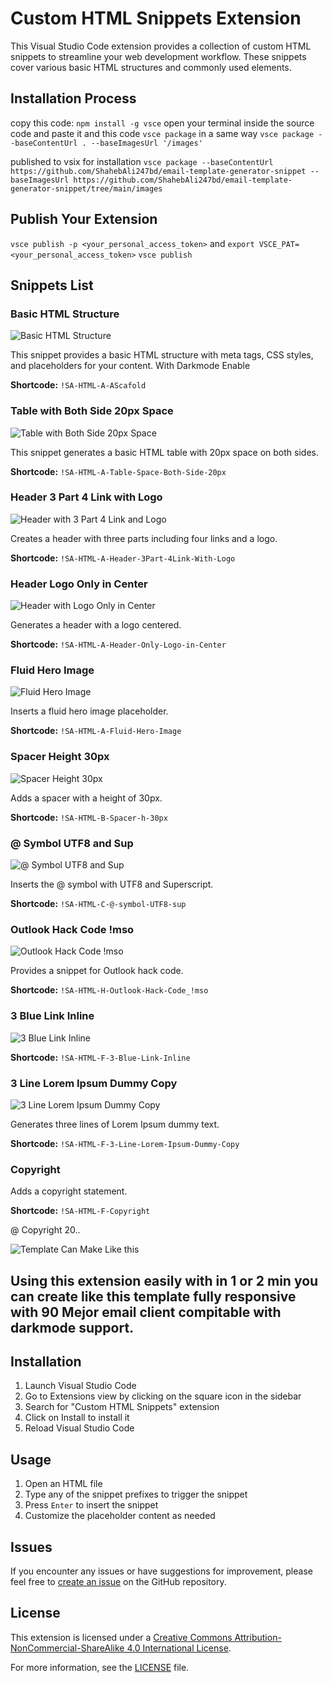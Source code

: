 # Custom HTML Snippets Extension

This Visual Studio Code extension provides a collection of custom HTML snippets to streamline your web development workflow. These snippets cover various basic HTML structures and commonly used elements.

## Installation Process

copy this code: `npm install -g vsce` open your terminal inside the source code and paste it and this code `vsce package` in a same way
`vsce package --baseContentUrl . --baseImagesUrl '/images'`

published to vsix for installation
`vsce package --baseContentUrl https://github.com/ShahebAli247bd/email-template-generator-snippet --baseImagesUrl https://github.com/ShahebAli247bd/email-template-generator-snippet/tree/main/images`

## Publish Your Extension

`vsce publish -p <your_personal_access_token>`
and
`export VSCE_PAT=<your_personal_access_token>`
`vsce publish`

## Snippets List

### Basic HTML Structure

![Basic HTML Structure](https://github.com/ShahebAli247bd/email-template-generator-snippet/tree/main/images/basic-html-structure.png)

This snippet provides a basic HTML structure with meta tags, CSS styles, and placeholders for your content. With Darkmode Enable

**Shortcode:** `!SA-HTML-A-AScafold`

### Table with Both Side 20px Space

![Table with Both Side 20px Space](https://github.com/ShahebAli247bd/email-template-generator-snippet/images/table-both-side-space.png)

This snippet generates a basic HTML table with 20px space on both sides.

**Shortcode:** `!SA-HTML-A-Table-Space-Both-Side-20px`

### Header 3 Part 4 Link with Logo

![Header with 3 Part 4 Link and Logo](https://github.com/ShahebAli247bd/email-template-generator-snippet/tree/main/images/header-3part-4link-logo.png)

Creates a header with three parts including four links and a logo.

**Shortcode:** `!SA-HTML-A-Header-3Part-4Link-With-Logo`

### Header Logo Only in Center

![Header with Logo Only in Center](https://github.com/ShahebAli247bd/email-template-generator-snippet/tree/main/images/header-logo-center.png)

Generates a header with a logo centered.

**Shortcode:** `!SA-HTML-A-Header-Only-Logo-in-Center`

### Fluid Hero Image

![Fluid Hero Image](https://github.com/ShahebAli247bd/email-template-generator-snippet/tree/main/images/fluid-hero-image.png)

Inserts a fluid hero image placeholder.

**Shortcode:** `!SA-HTML-A-Fluid-Hero-Image`

### Spacer Height 30px

![Spacer Height 30px](https://github.com/ShahebAli247bd/email-template-generator-snippet/tree/main/images/spacer-height-30px.png)

Adds a spacer with a height of 30px.

**Shortcode:** `!SA-HTML-B-Spacer-h-30px`

### @ Symbol UTF8 and Sup

![@ Symbol UTF8 and Sup](https://github.com/ShahebAli247bd/email-template-generator-snippet/tree/main/images/at-symbol-sup.png)

Inserts the @ symbol with UTF8 and Superscript.

**Shortcode:** `!SA-HTML-C-@-symbol-UTF8-sup`

### Outlook Hack Code !mso

![Outlook Hack Code !mso](https://github.com/ShahebAli247bd/email-template-generator-snippet/tree/main/images/outlook-hack-code.png)

Provides a snippet for Outlook hack code.

**Shortcode:** `!SA-HTML-H-Outlook-Hack-Code_!mso`

### 3 Blue Link Inline

![3 Blue Link Inline](https://github.com/ShahebAli247bd/email-template-generator-snippet/tree/main/images/3-blue-link-inline.png)

**Shortcode:** `!SA-HTML-F-3-Blue-Link-Inline`

### 3 Line Lorem Ipsum Dummy Copy

![3 Line Lorem Ipsum Dummy Copy](https://github.com/ShahebAli247bd/email-template-generator-snippet/tree/main/images/3-line-lorem-ipsum.png)

Generates three lines of Lorem Ipsum dummy text.

**Shortcode:** `!SA-HTML-F-3-Line-Lorem-Ipsum-Dummy-Copy`

### Copyright

Adds a copyright statement.

**Shortcode:** `!SA-HTML-F-Copyright`

@ Copyright 20..

![Template Can Make Like this](https://github.com/ShahebAli247bd/email-template-generator-snippet/tree/main/images/template-can-made-like-this.png)

## Using this extension easily with in 1 or 2 min you can create like this template fully responsive with 90 Mejor email client compitable with darkmode support.

## Installation

1. Launch Visual Studio Code
2. Go to Extensions view by clicking on the square icon in the sidebar
3. Search for "Custom HTML Snippets" extension
4. Click on Install to install it
5. Reload Visual Studio Code

## Usage

1. Open an HTML file
2. Type any of the snippet prefixes to trigger the snippet
3. Press `Enter` to insert the snippet
4. Customize the placeholder content as needed

## Issues

If you encounter any issues or have suggestions for improvement, please feel free to [create an issue](https://github.com/your-username/your-repo-name/issues) on the GitHub repository.

## License

This extension is licensed under a [Creative Commons Attribution-NonCommercial-ShareAlike 4.0 International License](https://creativecommons.org/licenses/by-nc-sa/4.0/).

For more information, see the [LICENSE](https://github.com/ShahebAli247bd/email-template-generator-snippet/LICENSE) file.
